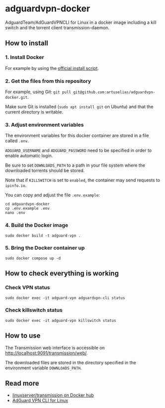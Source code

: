 # adguardvpn-docker
AdguardTeam/AdGuardVPNCLI for Linux in a docker image including a kill switch and the torrent client transmission-daemon.
## How to install
### 1. Install Docker
For example by using the [official install script](https://get.docker.com).

### 2. Get the files from this repository
For example, using Git: `git pull git@github.com:artuselias/adguardvpn-docker.git`.

Make sure Git is installed (`sudo apt install git` on Ubuntu) and that the current directory is writable.

### 3. Adjust environment variables
The environment variables for this docker container are stored in a file called `.env`.

`ADGUARD_USERNAME` and `ADGUARD_PASSWORD` need to be specified in order to enable automatic login.

Be sure to set `DOWNLOADS_PATH` to a path in your file system where the downloaded torrents should be stored.

Note that if `KILLSWITCH` is set to `enabled`, the container may send requests to `ipinfo.io`.

You can copy and adjust the file `.env.example`:
```
cd adguardvpn-docker
cp .env.example .env
nano .env
```

### 4. Build the Docker image
`sudo docker build -t adguard-vpn .`

### 5. Bring the Docker container up
`sudo docker compose up -d`

## How to check everything is working
### Check VPN status
`sudo docker exec -it adguard-vpn adguardvpn-cli status`
### Check killswitch status
`sudo docker exec -it adguard-vpn killswitch status`

## How to use
The Transmission web interface is accessible on [http://localhost:9091/transmission/web/](http://localhost:9091/transmission/web/).

The downloaded files are stored in the directory specified in the environment variable `DOWNLOADS_PATH`.

## Read more
- [linuxserver/transmission on Docker hub](https://hub.docker.com/r/linuxserver/transmission)
- [AdGuard VPN CLI for Linux](https://adguard-vpn.com/en/linux/overview.html)
